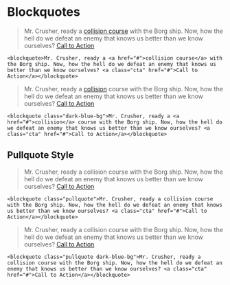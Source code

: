 # Blockquotes

<blockquote>Mr. Crusher, ready a <a href="#">collision course</a> with the Borg ship. Now, how the hell do we defeat an enemy that knows us better than we know ourselves? <a class="cta" href="#">Call to Action</a></blockquote>

    <blockquote>Mr. Crusher, ready a <a href="#">collision course</a> with the Borg ship. Now, how the hell do we defeat an enemy that knows us better than we know ourselves? <a class="cta" href="#">Call to Action</a></blockquote>

<blockquote class="dark-blue-bg">Mr. Crusher, ready a <a href="#">collision</a> course with the Borg ship. Now, how the hell do we defeat an enemy that knows us better than we know ourselves? <a class="cta" href="#">Call to Action</a></blockquote>

    <blockquote class="dark-blue-bg">Mr. Crusher, ready a <a href="#">collision</a> course with the Borg ship. Now, how the hell do we defeat an enemy that knows us better than we know ourselves? <a class="cta" href="#">Call to Action</a></blockquote>

## Pullquote Style

<blockquote class="pullquote">Mr. Crusher, ready a collision course with the Borg ship. Now, how the hell do we defeat an enemy that knows us better than we know ourselves? <a class="cta" href="#">Call to Action</a></blockquote>

    <blockquote class="pullquote">Mr. Crusher, ready a collision course with the Borg ship. Now, how the hell do we defeat an enemy that knows us better than we know ourselves? <a class="cta" href="#">Call to Action</a></blockquote>

<blockquote class="pullquote dark-blue-bg">Mr. Crusher, ready a collision course with the Borg ship. Now, how the hell do we defeat an enemy that knows us better than we know ourselves? <a class="cta" href="#">Call to Action</a></blockquote>

    <blockquote class="pullquote dark-blue-bg">Mr. Crusher, ready a collision course with the Borg ship. Now, how the hell do we defeat an enemy that knows us better than we know ourselves? <a class="cta" href="#">Call to Action</a></blockquote>
